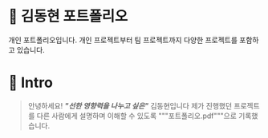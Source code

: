 # 📜 김동현 포트폴리오
개인 포트폴리오입니다. 개인 프로젝트부터 팀 프로젝트까지 다양한 프로젝트를 포함하고 있습니다.
<br />   


# 👋 Intro   
> 안녕하세요! ***"선한 영향력을 나누고 싶은"*** 김동현입니다
> 제가 진행했던 프로젝트를 다른 사람에게 설명하며 이해할 수 있도록 """포트폴리오.pdf"""으로 기록했습니다.
